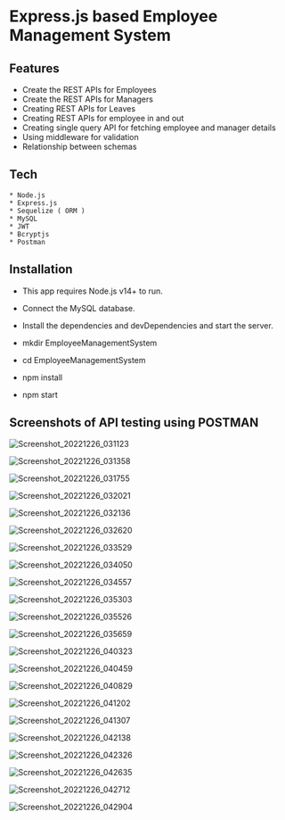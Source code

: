 

# Express.js based Employee Management System


## Features
   * Create the REST APIs for Employees
   * Create the REST APIs for Managers
   * Creating REST APIs for Leaves
   * Creating REST APIs for employee in and out
   * Creating single query API for fetching employee and manager details
   * Using middleware for validation
   * Relationship between schemas
   



## Tech

    * Node.js
    * Express.js
    * Sequelize ( ORM )
    * MySQL
    * JWT
    * Bcryptjs
    * Postman



## Installation

   * This app requires Node.js v14+ to run.
   * Connect the MySQL database.
   

   * Install the dependencies and devDependencies and start the server.
   * mkdir EmployeeManagementSystem
   * cd EmployeeManagementSystem
   
   

   * npm install 
   

   * npm start
   
## Screenshots of API testing using POSTMAN

 ![Screenshot_20221226_031123](https://user-images.githubusercontent.com/110043892/209482632-ae7d2d83-c084-4c7d-81df-8750fc970a3f.png)
   
    
![Screenshot_20221226_031358](https://user-images.githubusercontent.com/110043892/209482672-9fe2107c-cd9b-4e27-8e9d-bc60026e6b4a.png)



     
![Screenshot_20221226_031755](https://user-images.githubusercontent.com/110043892/209482745-45fa4cbf-73e9-4f97-842c-92efdec534e8.png)

![Screenshot_20221226_032021](https://user-images.githubusercontent.com/110043892/209482796-733c034d-d19f-4d08-b249-31760e152b9d.png)

![Screenshot_20221226_032136](https://user-images.githubusercontent.com/110043892/209482821-d5353db7-b107-43f5-9255-e1b88b13b96f.png)

![Screenshot_20221226_032620](https://user-images.githubusercontent.com/110043892/209482911-a57c7cf7-c4f3-45e1-80d0-9326795b2e52.png)

![Screenshot_20221226_033529](https://user-images.githubusercontent.com/110043892/209483056-82479c3f-8f86-487f-b150-3a3fef7cb2d2.png)



![Screenshot_20221226_034050](https://user-images.githubusercontent.com/110043892/209483127-d8b53ad1-12ca-44f9-96bf-19424d86c274.png)


![Screenshot_20221226_034557](https://user-images.githubusercontent.com/110043892/209483199-179cc7d4-a894-456b-ac22-9448e1fe7a42.png)



![Screenshot_20221226_035303](https://user-images.githubusercontent.com/110043892/209483291-4569111b-f0d3-4539-a724-53fd6debe43a.png)


![Screenshot_20221226_035526](https://user-images.githubusercontent.com/110043892/209483317-90448391-f62f-4a6c-af8e-faaa94f2be50.png)


![Screenshot_20221226_035659](https://user-images.githubusercontent.com/110043892/209483331-31b3fe29-4357-40bf-9c09-f755fa20f82a.png)



![Screenshot_20221226_040323](https://user-images.githubusercontent.com/110043892/209483419-c159ae2d-5f40-4325-8f30-35b100b16bac.png)



![Screenshot_20221226_040459](https://user-images.githubusercontent.com/110043892/209483457-262b53c5-7fa5-49ab-a425-d83e8821f9c5.png)



![Screenshot_20221226_040829](https://user-images.githubusercontent.com/110043892/209483530-08c138ea-9903-4f03-834a-f0b33461efea.png)



![Screenshot_20221226_041202](https://user-images.githubusercontent.com/110043892/209483619-e0b6eb65-c09e-4140-b2c9-e7e4b1a643f7.png)




![Screenshot_20221226_041307](https://user-images.githubusercontent.com/110043892/209483638-7d8b11d7-2a54-4dd9-8fd7-ca8c93f4781f.png)




![Screenshot_20221226_042138](https://user-images.githubusercontent.com/110043892/209483816-3e701623-7372-4c86-a28b-79478418d17d.png)




![Screenshot_20221226_042326](https://user-images.githubusercontent.com/110043892/209483856-7c7d5285-e76f-47ca-baf1-8b2fa3e5f270.png)




![Screenshot_20221226_042635](https://user-images.githubusercontent.com/110043892/209483927-62108169-2ec6-45fd-8039-d326f6ead468.png)




![Screenshot_20221226_042712](https://user-images.githubusercontent.com/110043892/209483939-fbe02afe-a4eb-4767-8ff7-ed165e380d3d.png)




![Screenshot_20221226_042904](https://user-images.githubusercontent.com/110043892/209483979-a044f24a-c60b-4279-8977-9ad114d4161a.png)




